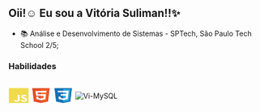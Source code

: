 ## Oii!☺️ Eu sou a Vitória Suliman!!✨

* 📚 Análise e Desenvolvimento de Sistemas - SPTech, São Paulo Tech School 2/5;
  

### Habilidades
<div style="display: inline_block"><br>
  <img align="center" alt="Vi-Js" height="30" width="40" src="https://raw.githubusercontent.com/devicons/devicon/master/icons/javascript/javascript-plain.svg">
  <img align="center" alt="Vi-HTML" height="30" width="40" src="https://raw.githubusercontent.com/devicons/devicon/master/icons/html5/html5-original.svg">
  <img align="center" alt="Vi-CSS" height="30" width="40" src="https://raw.githubusercontent.com/devicons/devicon/master/icons/css3/css3-original.svg">
  <img align="center" alt="Vi-MySQL" height="30" width="40" src="https://raw.githubusercontent.com/danielcranney/readme-generator/main/public/icons/skills/mysql-colored.svg">
</div>
